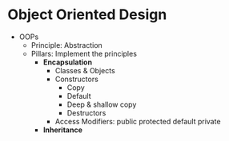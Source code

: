 # Object Oriented Design

- OOPs
  - Principle: Abstraction
  - Pillars: Implement the principles
    - **Encapsulation**
      - Classes & Objects
      - Constructors
        - Copy
        - Default
        - Deep & shallow copy
        - Destructors
      - Access Modifiers: public protected default private
    - **Inheritance** 
